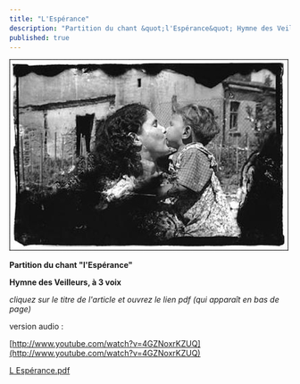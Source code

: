 ```yaml
---
title: "L'Espérance"
description: "Partition du chant &quot;l'Espérance&quot; Hymne des Veilleurs, à 3 voix cliquez sur le titre de l'article et ouvrez le lien pdf (qui apparaît en bas de page) version audio : "
published: true
---
```



![](/images/2013-05-06-ghetto-henryk-ross.jpg)

**Partition du chant "l'Espérance"**

**Hymne des Veilleurs, à 3 voix**

*cliquez sur le titre de l'article et ouvrez le lien pdf (qui apparaît en bas de page)*

version audio :

[http://www.youtube.com/watch?v=4GZNoxrKZUQ](http://www.youtube.com/watch?v=4GZNoxrKZUQ)

[L Espérance.pdf](/partitions/l-esperance.pdf)